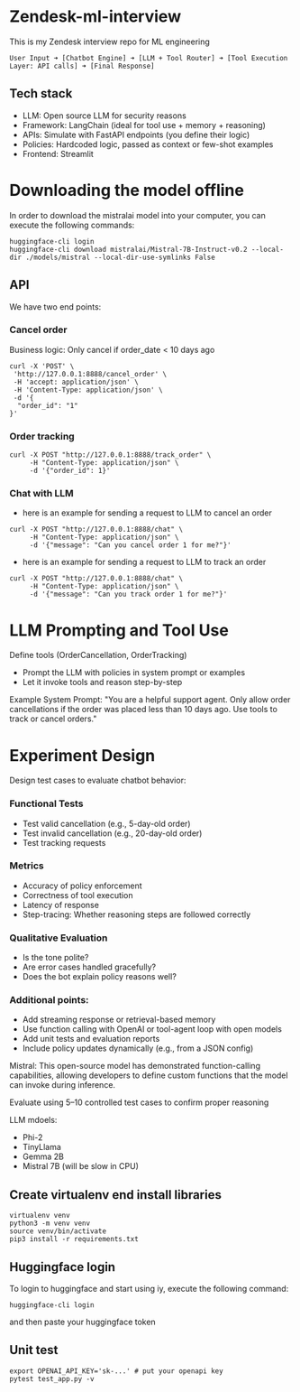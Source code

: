 # Zendesk-ml-interview
This is my Zendesk interview repo for ML engineering 
```
User Input ➜ [Chatbot Engine] ➜ [LLM + Tool Router] ➜ [Tool Execution Layer: API calls] ➜ [Final Response]
```

## Tech stack
* LLM: Open source LLM for security reasons
* Framework: LangChain (ideal for tool use + memory + reasoning)
* APIs: Simulate with FastAPI endpoints (you define their logic)
* Policies: Hardcoded logic, passed as context or few-shot examples
* Frontend: Streamlit

# Downloading the model offline
In order to download the mistralai model into your computer, you can execute the following commands:
```
huggingface-cli login
huggingface-cli download mistralai/Mistral-7B-Instruct-v0.2 --local-dir ./models/mistral --local-dir-use-symlinks False

```

## API 

We have two end points:

### Cancel order 
Business logic: Only cancel if order_date < 10 days ago

```
curl -X 'POST' \
 'http://127.0.0.1:8888/cancel_order' \
 -H 'accept: application/json' \
 -H 'Content-Type: application/json' \
 -d '{
  "order_id": "1"
}'
```

### Order tracking 

```
curl -X POST "http://127.0.0.1:8888/track_order" \
     -H "Content-Type: application/json" \
     -d '{"order_id": 1}'

```

### Chat with LLM
* here is an example for sending a request to LLM to cancel an order
```
curl -X POST "http://127.0.0.1:8888/chat" \
     -H "Content-Type: application/json" \
     -d '{"message": "Can you cancel order 1 for me?"}'

```

* here is an example for sending a request to LLM to track an order
```
curl -X POST "http://127.0.0.1:8888/chat" \
     -H "Content-Type: application/json" \
     -d '{"message": "Can you track order 1 for me?"}'

```

# LLM Prompting and Tool Use
Define tools (OrderCancellation, OrderTracking)
* Prompt the LLM with policies in system prompt or examples
* Let it invoke tools and reason step-by-step

Example System Prompt:
"You are a helpful support agent. Only allow order cancellations if the order was placed less than 10 days ago. Use tools to track or cancel orders."


# Experiment Design
Design test cases to evaluate chatbot behavior:

### Functional Tests
* Test valid cancellation (e.g., 5-day-old order)
* Test invalid cancellation (e.g., 20-day-old order)
* Test tracking requests

### Metrics
* Accuracy of policy enforcement
* Correctness of tool execution
* Latency of response
* Step-tracing: Whether reasoning steps are followed correctly

### Qualitative Evaluation
* Is the tone polite?
* Are error cases handled gracefully?
* Does the bot explain policy reasons well?

### Additional points:

* Add streaming response or retrieval-based memory
* Use function calling with OpenAI or tool-agent loop with open models
* Add unit tests and evaluation reports
* Include policy updates dynamically (e.g., from a JSON config)



Mistral: This open-source model has demonstrated function-calling capabilities, allowing developers to define custom functions that the model can invoke during inference.

Evaluate using 5–10 controlled test cases to confirm proper reasoning


LLM mdoels:

* Phi-2	
* TinyLlama
* Gemma 2B	
* Mistral 7B (will be slow in CPU)

## Create virtualenv end install libraries
```
virtualenv venv
python3 -m venv venv
source venv/bin/activate
pip3 install -r requirements.txt
``` 

## Huggingface login
To login to huggingface and start using iy, execute the following command:
```
huggingface-cli login
```
and then paste your huggingface token

## Unit test
```
export OPENAI_API_KEY='sk-...' # put your openapi key
pytest test_app.py -v
```